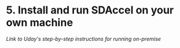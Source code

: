 # 5. Install and run SDAccel on your own machine

*Link to Uday's step-by-step instructions for running on-premise*

